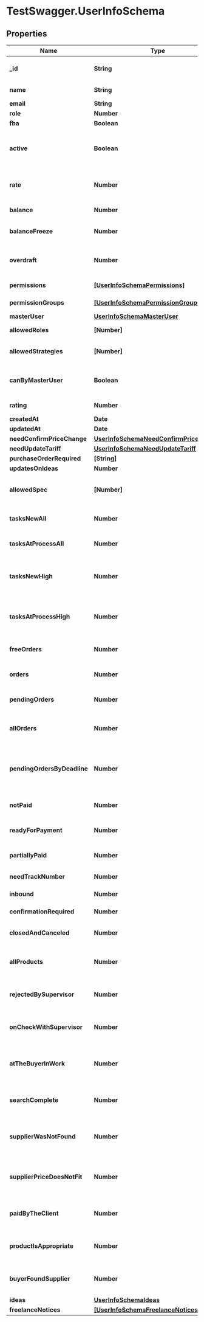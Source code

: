 # TestSwagger.UserInfoSchema

## Properties

Name | Type | Description | Notes
------------ | ------------- | ------------- | -------------
**_id** | **String** | GUID пользователя в БД. | [optional] 
**name** | **String** | Имя пользователя. | 
**email** | **String** | email | [optional] 
**role** | **Number** |  | [optional] 
**fba** | **Boolean** | Флаг fba. | [optional] 
**active** | **Boolean** | Если истина - пользователь активен. Если нет - заблокирован админом. | [optional] 
**rate** | **Number** | Ставка, по который оплачивается сотрудник. | [optional] 
**balance** | **Number** | Баланс пользователя. | [optional] 
**balanceFreeze** | **Number** | Замороженная при оплате ордера сумма.. | [optional] 
**overdraft** | **Number** | Сумма на которую может уходить в минус пользователь. | [optional] 
**permissions** | [**[UserInfoSchemaPermissions]**](UserInfoSchemaPermissions.md) | Массив permission-ов. | [optional] 
**permissionGroups** | [**[UserInfoSchemaPermissionGroups]**](UserInfoSchemaPermissionGroups.md) | Массив групп permission-ов. | [optional] 
**masterUser** | [**UserInfoSchemaMasterUser**](UserInfoSchemaMasterUser.md) |  | [optional] 
**allowedRoles** | **[Number]** | Массив массив ролей. | [optional] 
**allowedStrategies** | **[Number]** | Массив доступных стратегий. | [optional] 
**canByMasterUser** | **Boolean** | Может ли данный пользователь быть мастер юзером. | [optional] 
**rating** | **Number** | Рейтинг пользователя. | [optional] 
**createdAt** | **Date** | Дата создания | [optional] 
**updatedAt** | **Date** | Дата изменения | [optional] 
**needConfirmPriceChange** | [**UserInfoSchemaNeedConfirmPriceChange**](UserInfoSchemaNeedConfirmPriceChange.md) |  | [optional] 
**needUpdateTariff** | [**UserInfoSchemaNeedUpdateTariff**](UserInfoSchemaNeedUpdateTariff.md) |  | [optional] 
**purchaseOrderRequired** | **[String]** |  | [optional] 
**updatesOnIdeas** | **Number** |  | [optional] 
**allowedSpec** | **[Number]** | Массив доступных специализаций фрилансера. | [optional] 
**tasksNewAll** | **Number** | Количество новых заданий у пользователя | [optional] 
**tasksAtProcessAll** | **Number** | Количество заданий в работе у пользователя | [optional] 
**tasksNewHigh** | **Number** | Количество новых заданий у пользователя с высоким приоритетом | [optional] 
**tasksAtProcessHigh** | **Number** | Количество заданий в работе у пользователяс высоким приоритетом | [optional] 
**freeOrders** | **Number** | Количество заказов из /buyers/orders/vac | [optional] 
**orders** | **Number** | Количество заказов 2, 3 статусы | [optional] 
**pendingOrders** | **Number** | Количество заказов 2, 3 статусы | [optional] 
**allOrders** | **Number** | Количество заказов 15, 20, 25, 27, 19, 30, 35, 40 статусы | [optional] 
**pendingOrdersByDeadline** | **Number** | Количество заказов 2, 3 статусы у которых до дедлайна меньше суток | [optional] 
**notPaid** | **Number** | Количество заказов 15, 19 статусы | [optional] 
**readyForPayment** | **Number** | Количество заказов 16 статусы | [optional] 
**partiallyPaid** | **Number** | Количество заказов 16 статусы | [optional] 
**needTrackNumber** | **Number** | Количество заказов 20 статус | [optional] 
**inbound** | **Number** | Количество заказов 25 статус | [optional] 
**confirmationRequired** | **Number** | Количество заказов 27 статус | [optional] 
**closedAndCanceled** | **Number** | Количество заказов 30,35,40 статусы | [optional] 
**allProducts** | **Number** | Количество продуктов супервизора во всех статусах | [optional] 
**rejectedBySupervisor** | **Number** | Количество продуктов супервизора в 20 статусе | [optional] 
**onCheckWithSupervisor** | **Number** | Количество продуктов супервизора в 5 и 205 статусах | [optional] 
**atTheBuyerInWork** | **Number** | Количество продуктов супервизора в 230, 30, 235, 35 статусах | [optional] 
**searchComplete** | **Number** | Количество продуктов супервизора в 70, 270 статусах | [optional] 
**supplierWasNotFound** | **Number** | Количество продуктов супервизора в 50, 250, 80, 280 статусах | [optional] 
**supplierPriceDoesNotFit** | **Number** | Количество продуктов супервизора в 60, 260, 90, 290 статусах | [optional] 
**paidByTheClient** | **Number** | Количество продуктов супервизора в 275, 75 статусах | [optional] 
**productIsAppropriate** | **Number** | Количество продуктов супервизора в 15 статусе | [optional] 
**buyerFoundSupplier** | **Number** | Количество продуктов супервизора в 240, 40 статусах | [optional] 
**ideas** | [**UserInfoSchemaIdeas**](UserInfoSchemaIdeas.md) |  | [optional] 
**freelanceNotices** | [**[UserInfoSchemaFreelanceNotices]**](UserInfoSchemaFreelanceNotices.md) |  | [optional] 


